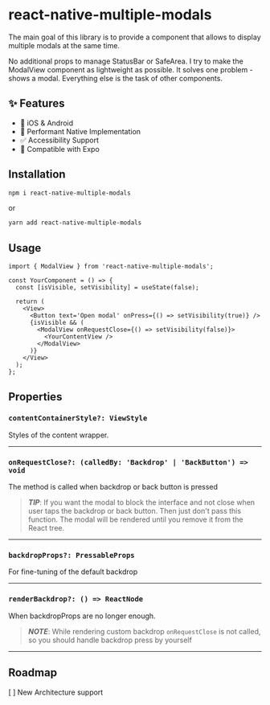 # react-native-multiple-modals

The main goal of this library is to provide a component that allows to display multiple modals at the same time.

No additional props to manage StatusBar or SafeArea. I try to make the ModalView component as lightweight as possible. It solves one problem - shows a modal. Everything else is the task of other components.

## ✨ Features

- 📱 iOS & Android
- 🚀 Performant Native Implementation
- ✅ Accessibility Support
- 💯 Compatible with Expo

## Installation

```bash
npm i react-native-multiple-modals
```

or

```bash
yarn add react-native-multiple-modals
```

## Usage

```tsx
import { ModalView } from 'react-native-multiple-modals';

const YourComponent = () => {
  const [isVisible, setVisibility] = useState(false);

  return (
    <View>
      <Button text='Open modal' onPress={() => setVisibility(true)} />
      {isVisible && (
        <ModalView onRequestClose={() => setVisibility(false)}>
          <YourContentView />
        </ModalView>
      )}
    </View>
  );
};
```

## Properties

### `contentContainerStyle?: ViewStyle`

Styles of the content wrapper.

---

### `onRequestClose?: (calledBy: 'Backdrop' | 'BackButton') => void`

The method is called when backdrop or back button is pressed

> _**TIP**_: If you want the modal to block the interface and not close when user taps the backdrop or back button. Then just don't pass this function. The modal will be rendered until you remove it from the React tree.

---

### `backdropProps?: PressableProps`

For fine-tuning of the default backdrop

---

### `renderBackdrop?: () => ReactNode`

When backdropProps are no longer enough.

> _**NOTE**_: While rendering custom backdrop `onRequestClose` is not called, so you should handle backdrop press by yourself

---

## Roadmap

[ ] New Architecture support

